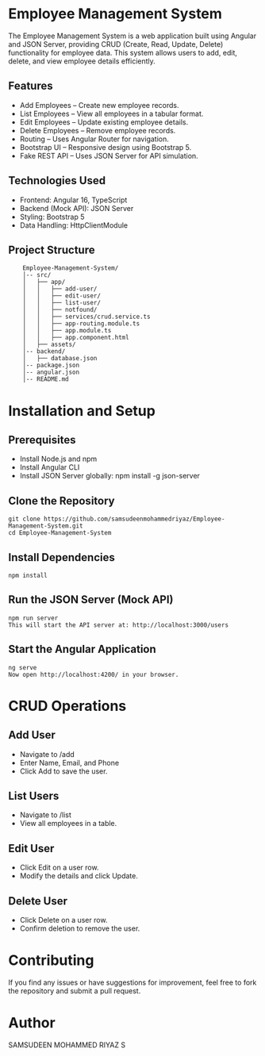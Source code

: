 # Employee Management System
The Employee Management System is a web application built using Angular and JSON Server, providing CRUD (Create, Read, Update, Delete) functionality for employee data. This system allows users to add, edit, delete, and view employee details efficiently.

## Features
- Add Employees – Create new employee records.
- List Employees – View all employees in a tabular format.
- Edit Employees – Update existing employee details.
- Delete Employees – Remove employee records.
- Routing – Uses Angular Router for navigation.
- Bootstrap UI – Responsive design using Bootstrap 5.
- Fake REST API – Uses JSON Server for API simulation.

## Technologies Used
- Frontend: Angular 16, TypeScript
- Backend (Mock API): JSON Server
- Styling: Bootstrap 5
- Data Handling: HttpClientModule

## Project Structure
        Employee-Management-System/
        │-- src/
        │   ├── app/
        │   │   ├── add-user/
        │   │   ├── edit-user/
        │   │   ├── list-user/
        │   │   ├── notfound/
        │   │   ├── services/crud.service.ts
        │   │   ├── app-routing.module.ts
        │   │   ├── app.module.ts
        │   │   ├── app.component.html
        │   ├── assets/
        │-- backend/
        │   ├── database.json
        │-- package.json
        │-- angular.json
        │-- README.md

# Installation and Setup
## Prerequisites
- Install Node.js and npm
- Install Angular CLI
- Install JSON Server globally:
    npm install -g json-server
## Clone the Repository
    git clone https://github.com/samsudeenmohammedriyaz/Employee-Management-System.git
    cd Employee-Management-System
## Install Dependencies
    npm install
## Run the JSON Server (Mock API)
    npm run server
    This will start the API server at: http://localhost:3000/users
## Start the Angular Application
    ng serve
    Now open http://localhost:4200/ in your browser.

# CRUD Operations
## Add User
- Navigate to /add
- Enter Name, Email, and Phone
- Click Add to save the user.
## List Users
- Navigate to /list
- View all employees in a table.
## Edit User
- Click Edit on a user row.
- Modify the details and click Update.
## Delete User
- Click Delete on a user row.
- Confirm deletion to remove the user.

# Contributing
If you find any issues or have suggestions for improvement, feel free to fork the repository and submit a pull request.

# Author
SAMSUDEEN MOHAMMED RIYAZ S
